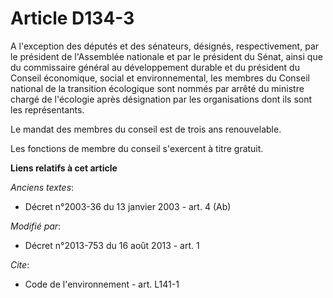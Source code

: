 # Article D134-3

A l'exception des députés et des sénateurs, désignés, respectivement, par le président de l'Assemblée nationale et par le
président du Sénat, ainsi que du commissaire général au développement durable et du président du Conseil économique, social
et environnemental, les membres du Conseil national de la transition écologique sont nommés par arrêté du ministre chargé de
l'écologie après désignation par les organisations dont ils sont les représentants. 

Le mandat des membres du conseil est de trois ans renouvelable. 

Les fonctions de membre du conseil s'exercent à titre gratuit.

**Liens relatifs à cet article**

_Anciens textes_:

  - Décret n°2003-36 du 13 janvier 2003 - art. 4 (Ab)

_Modifié par_:

  - Décret n°2013-753 du 16 août 2013 - art. 1

_Cite_:

  - Code de l'environnement - art. L141-1
